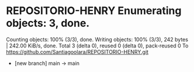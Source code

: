 # REPOSITORIO-HENRY Enumerating objects: 3, done.
Counting objects: 100% (3/3), done.
Writing objects: 100% (3/3), 242 bytes | 242.00 KiB/s, done.
Total 3 (delta 0), reused 0 (delta 0), pack-reused 0
To https://github.com/Santiagoolara/REPOSITORIO-HENRY.git
 * [new branch]      main -> main
